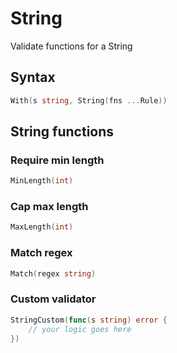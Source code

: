 # String
Validate functions for a String
## Syntax
```go
With(s string, String(fns ...Rule))
```
## String functions
### Require min length
```go
MinLength(int)
```
### Cap max length
```go
MaxLength(int)
```
### Match regex
```go
Match(regex string)
```
### Custom validator
```go
StringCustom(func(s string) error {
    // your logic goes here
})
```